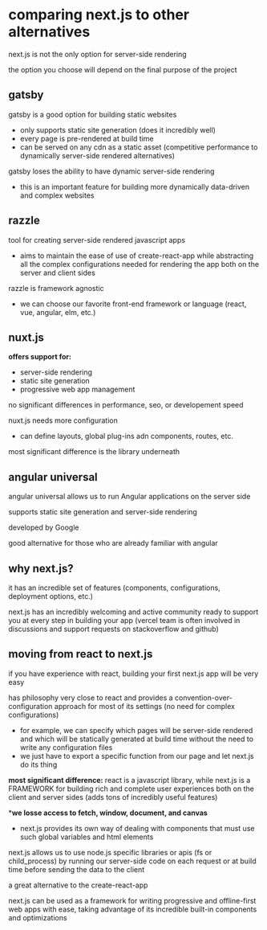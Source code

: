 # comparing next.js to other alternatives
next.js is not the only option for server-side rendering

the option you choose will depend on the final purpose of the project

## gatsby
gatsby is a good option for building static websites
- only supports static site generation (does it incredibly well)
- every page is pre-rendered at build time
- can be served on any cdn as a static asset (competitive performance to dynamically server-side rendered alternatives)

gatsby loses the ability to have dynamic server-side rendering 
- this is an important feature for building more dynamically data-driven and complex websites

## razzle
tool for creating server-side rendered javascript apps
- aims to maintain the ease of use of create-react-app while abstracting all the complex configurations needed for rendering the app both on the server and client sides

razzle is framework agnostic 
- we can choose our favorite front-end framework or language (react, vue, angular, elm, etc.)

## nuxt.js
**offers support for:**
- server-side rendering
- static site generation
- progressive web app management

no significant differences in performance, seo, or developement speed

nuxt.js needs more configuration
- can define layouts, global plug-ins adn components, routes, etc. 

most significant difference is the library underneath

## angular universal
angular universal allows us to run Angular applications on the server side

supports static site generation and server-side rendering

developed by Google

good alternative for those who are already familiar with angular

## why next.js?
it has an incredible set of features (components, configurations, deployment options, etc.)

next.js has an incredibly welcoming and active community ready to support you at every step in building your app (vercel team is often involved in discussions and support requests on stackoverflow and github)

## moving from react to next.js
if you have experience with react, building your first next.js app will be very easy

has philosophy very close to react and provides a convention-over-configuration approach for most of its settings (no need for complex configurations)
- for example, we can specify which pages will be server-side rendered and which will be statically generated at build time without the need to write any configuration files 
- we just have to export a specific function from our page and let next.js do its thing

**most significant difference:** react is a javascript library, while next.js is a FRAMEWORK for building rich and complete user experiences both on the client and server sides (adds tons of incredibly useful features)

***we losse access to fetch, window, document, and canvas**
- next.js provides its own way of dealing with components that must use such global variables and html elements

next.js allows us to use node.js specific libraries or apis (fs or child_process) by running our server-side code on each request or at build time before sending the data to the client

a great alternative to the create-react-app

next.js can be used as a framework for writing progressive and offline-first web apps with ease, taking advantage of its incredible built-in components and optimizations